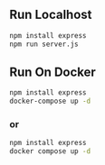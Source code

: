 ## Run Localhost
```sh
npm install express
npm run server.js
```

## Run On Docker
```sh
npm install express
docker-compose up -d
```
### or

```sh
npm install express
docker compose up -d
```
